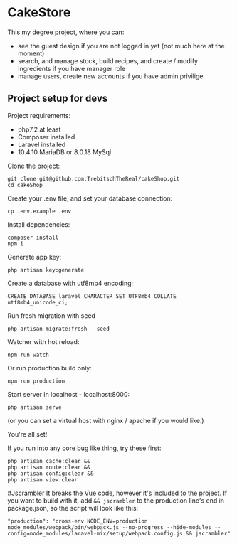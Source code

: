 # CakeStore

This my degree project, where you can: 
- see the guest design if you are not logged in yet (not much here at the moment)
- search, and manage stock, build recipes, and create / modify ingredients if you have manager role
- manage users, create new accounts if you have admin privilige.

## Project setup for devs

Project requirements:

- php7.2 at least
- Composer installed
- Laravel installed
- 10.4.10 MariaDB or 8.0.18 MySql

Clone the project:
```
git clone git@github.com:TrebitschTheReal/cakeShop.git
cd cakeShop
```
Create your .env file, and set your database connection:

```
cp .env.example .env
```

Install dependencies:
```
composer install
npm i
```
Generate app key:
```
php artisan key:generate
````
Create a database with utf8mb4 encoding:
```
CREATE DATABASE laravel CHARACTER SET UTF8mb4 COLLATE utf8mb4_unicode_ci;
```
Run fresh migration with seed

```
php artisan migrate:fresh --seed
```

Watcher with hot reload:
```
npm run watch
```
Or run production build only:
```
npm run production
```

Start server in localhost - localhost:8000:
```
php artisan serve
```

(or you can set a virtual host with nginx / apache if you would like.)

You're all set!

If you run into any core bug like thing, try these first:

```
php artisan cache:clear &&
php artisan route:clear &&
php artisan config:clear &&
php artisan view:clear 
```
#Jscrambler
It breaks the Vue code, however it's included to the project. If you want to build with it, add `&& jscrambler` 
to the production line's end in package.json, so the script will look like this:

``
 "production": "cross-env NODE_ENV=production node_modules/webpack/bin/webpack.js --no-progress --hide-modules --config=node_modules/laravel-mix/setup/webpack.config.js && jscrambler"
``